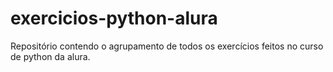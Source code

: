 # exercicios-python-alura
 
Repositório contendo o agrupamento de todos os exercícios feitos no curso de python da alura.